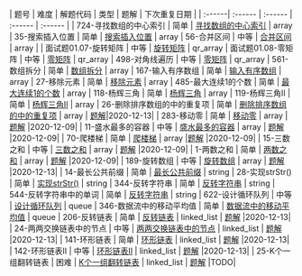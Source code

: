 | 题号 | 难度 | 解题代码 | 类型  | 题解 | 下次重复日期 |
| :------| :------ | :------ |  :------ | :------ |
| 724-寻找数组的中心索引 | 简单 | [寻找数组的中心索引](array/724_test.go) | array 
| 35-搜索插入位置 | 简单 | [搜索插入位置](array/35_test.go) | array 
| 56-合并区间 | 中等 | [合并区间](array/56_test.go) | array |
| 面试题01.07-旋转矩阵 | 中等 | [旋转矩阵](array/interview_01.07_test.go) | qr_array 
| 面试题01.08-零矩阵 | 中等 | [零矩阵](array/interview_01.08_test.go) | qr_array 
| 498-对角线遍历 | 中等 | [零矩阵](array/interview_01.08_test.go) | qr_array 
| 561-数组拆分 | 简单 | [数组拆分](array/561_test.go) | array 
| 167-输入有序数组 | 简单 | [输入有序数组](array/167_test.go) | array 
| 27-移除元素 | 简单 | [移除元素](array/27_test.go) | array 
| 485-最大连续1的个数 | 简单 | [最大连续1的个数](array/485_test.go) | array 
| 118-杨辉三角 | 简单 | [杨辉三角](array/118_test.go) | array 
| 119-杨辉三角II | 简单 | [杨辉三角II](array/119_test.go) | array 
| 26-删除排序数组的中的重复项 | 简单 | [删除排序数组的中的重复项](array/26_test.go) | array | [题解](array/26.md)|2020-12-13|
| 283-移动零 | 简单 | [移动零](array/283_test.go) | array | [题解](array/283.md) |2020-12-09|
| 11-盛水最多的容器 | 中等 | [盛水最多的容器](array/11_test.go) | array | [题解](array/11.md) |2020-12-09|
| 70-爬楼梯 | 简单 | [爬楼梯](array/70_test.go) | array |[题解](array/70.md) |2020-12-09|
| 15-三数之和 | 中等 | [三数之和](array/15_test.go) | array | [题解](array/15.md) |2020-12-09|
| 1-两数之和 | 简单 | [两数之和](array/1_test.go) | array | [题解](array/1.md) |2020-12-09|
| 189-旋转数组 | 中等 | [旋转数组](array/189_test.go) | array | [题解](array/189.md) |2020-12-13|
| 14-最长公共前缀 | 简单 | [最长公共前缀](string/14_test.go) | string 
| 28-实现strStr() | 简单 | [实现strStr()](string/28_test.go) | string 
| 344-反转字符串 | 简单 | [反转字符串](string/344_test.go) | string 
| 544-反转字符串中的单词 | 简单 | [反转字符串](string/544_test.go) | string 
| 622-设计循环队列 | 中等 | [设计循环队列](queue/622_test.go) | queue 
| 346-数据流中的移动平均值 | 简单 | [数据流中的移动平均值](queue/346_test.go) | queue 
| 206-反转链表 | 简单 | [反转链表](linked_list/206_test.go) | linked_list | [题解](linked_list/206.md) |2020-12-13|
| 24-两两交换链表中的节点 | 中等 | [两两交换链表中的节点](linked_list/24_test.go) | linked_list | [题解](linked_list/24.md) |2020-12-13|
| 141-环形链表 | 简单 | [环形链表](linked_list/141_test.go) | linked_list | [题解](linked_list/141.md) |2020-12-13|
| 142-环形链表II | 中等 | [环形链表II](linked_list/142_test.go) | linked_list | [题解](linked_list/142.md) |2020-12-13|
| 25-K个一组翻转链表 | 困难 | [K个一组翻转链表](linked_list/25_test.go) | linked_list | [题解](linked_list/25.md) |TODO|
